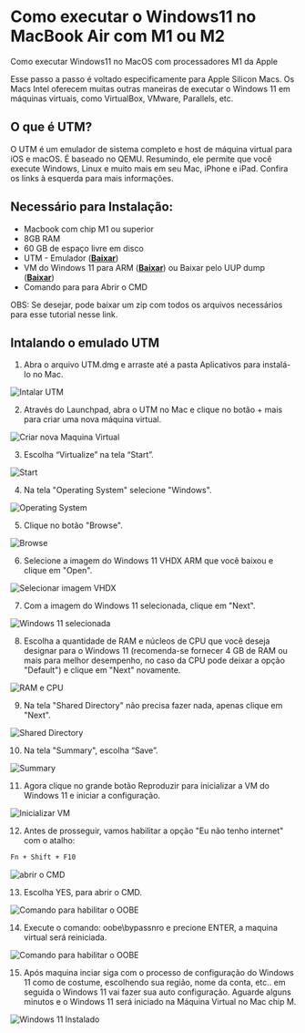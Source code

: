# Como executar o Windows11 no MacBook Air com M1 ou M2
 Como executar Windows11 no MacOS com processadores M1 da Apple

 Esse passo a passo é voltado especificamente para Apple Silicon Macs. Os Macs Intel oferecem muitas outras maneiras de executar o Windows 11 em máquinas virtuais, como VirtualBox, VMware, Parallels, etc.

## O que é UTM?
O UTM é um emulador de sistema completo e host de máquina virtual para iOS e macOS. É baseado no QEMU. Resumindo, ele permite que você execute Windows, Linux e muito mais em seu Mac, iPhone e iPad. Confira os links à esquerda para mais informações.

## Necessário para Instalação:
- Macbook com chip M1 ou superior
- 8GB RAM
- 60 GB de espaço livre em disco
- UTM - Emulador ([**Baixar**](https://mac.getutm.app/))
- VM do Windows 11 para ARM ([**Baixar**](https://www.microsoft.com/en-us/software-download/windowsinsiderpreviewARM64)) ou Baixar pelo UUP dump ([**Baixar**](https://uupdump.net/known.php))
- Comando para para Abrir o CMD

OBS: Se desejar, pode baixar um zip com todos os arquivos necessários para esse tutorial nesse link.

## Intalando o emulado UTM

1. Abra o arquivo UTM.dmg e arraste até a pasta Aplicativos para instalá-lo no Mac.

![Intalar UTM](img/img01.gif)

2. Através do Launchpad, abra o UTM no Mac e clique no botão + mais para criar uma nova máquina virtual.

![Criar nova Maquina Virtual](img/img02.jpg)

3. Escolha “Virtualize” na tela “Start”.

![Start](img/img03.jpg)

4. Na tela "Operating System" selecione "Windows".

![Operating System](img/img04.jpg)

5. Clique no botão "Browse".

![Browse](img/img05.jpg)

6. Selecione a imagem do Windows 11 VHDX ARM que você baixou e clique em "Open".

![Selecionar imagem VHDX](img/img06.jpg)

7. Com a imagem do Windows 11 selecionada, clique em "Next".

![Windows 11 selecionada](img/img07.jpg)

8. Escolha a quantidade de RAM e núcleos de CPU que você deseja designar para o Windows 11 (recomenda-se fornecer 4 GB de RAM ou mais para melhor desempenho, no caso da CPU pode deixar a opção "Default") e clique em "Next" novamente.

![RAM e CPU](img/img08.jpg)

9. Na tela "Shared Directory" não precisa fazer nada, apenas clique em "Next".

![Shared Directory](img/img09.jpg)

10. Na tela "Summary", escolha “Save”.

![Summary](img/img10.jpg)

11. Agora clique no grande botão Reproduzir para inicializar a VM do Windows 11 e iniciar a configuração.

![Inicializar VM](img/img11.jpg)

12. Antes de prosseguir, vamos habilitar a opção "Eu não tenho internet" com o atalho:
```bash
Fn + Shift + F10
```

![abrir o CMD](img/img12.jpg)

13. Escolha YES, para abrir o CMD.

![Comando para habilitar o OOBE](img/img13.jpg)

14. Execute o comando: oobe\bypassnro e precione ENTER, a maquina virtual será reiniciada.

![Comando para habilitar o OOBE](img/img14.jpg)

15. Após maquina inciar siga com o processo de configuração do Windows 11 como de costume, escolhendo sua região, nome da conta, etc.. em seguida o Windows 11 vai fazer sua auto configuração. Aguarde alguns minutos e o Windows 11 será iniciado na Máquina Virtual no Mac chip M.

![Windows 11 Instalado](img/img14.jpg)